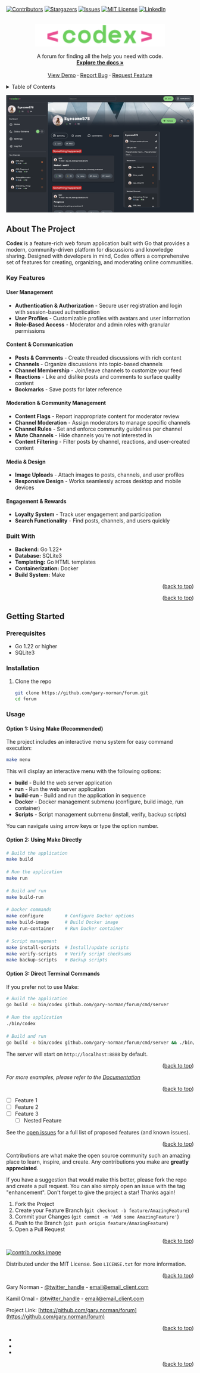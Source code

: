<!-- Improved compatibility of back to top link: See: https://github.com/othneildrew/Best-README-Template/pull/73 -->
<a id="readme-top"></a>
<!--
*** Thanks for checking out the Best-README-Template. If you have a suggestion
*** that would make this better, please fork the repo and create a pull request
*** or simply open an issue with the tag "enhancement".
*** Don't forget to give the project a star!
*** Thanks again! Now go create something AMAZING! :D
-->

<!-- PROJECT SHIELDS -->
<!--
*** I'm using markdown "reference style" links for readability.
*** Reference links are enclosed in brackets [ ] instead of parentheses ( ).
*** See the bottom of this document for the declaration of the reference variables
*** for contributors-url, forks-url, etc. This is an optional, concise syntax you may use.
*** https://www.markdownguide.org/basic-syntax/#reference-style-links
-->

[//]: # ([![Forks][forks-shield]][forks-url])
[![Contributors][contributors-shield]][contributors-url]
[![Stargazers][stars-shield]][stars-url]
[![Issues][issues-shield]][issues-url]
[![MIT License][license-shield]][license-url]
[![LinkedIn][linkedin-shield]][linkedin-url]

<!-- PROJECT LOGO -->
<br />
<div align="center">
  <a href="https://github.com/gary.norman/forum">
    <img src="assets/icons/codex-logo-green-trimmed.svg" alt="Logo" width="350">
  </a>
  <p align="center">
    A forum for finding all the help you need with code.
    <br />
    <a href="https://github.com/gary.norman/forum"><strong>Explore the docs »</strong></a>
    <br />
    <br />
    <a href="https://github.com/gary.norman/forum">View Demo</a>
    ·
    <a href="https://github.com/gary.norman/forum/issues/new?labels=bug&template=bug-report---.md">Report Bug</a>
    ·
    <a href="https://github.com/gary.norman/forum/issues/new?labels=enhancement&template=feature-request---.md">Request Feature</a>
  </p>
</div>

<!-- TABLE OF CONTENTS -->
<details>
  <summary>Table of Contents</summary>
  <ol>
    <li>
      <a href="#about-the-project">About The Project</a>
      <ul>
        <li><a href="#built-with">Built With</a></li>
      </ul>
    </li>
    <li>
      <a href="#getting-started">Getting Started</a>
      <ul>
        <li><a href="#prerequisites">Prerequisites</a></li>
        <li><a href="#installation">Installation</a></li>
      </ul>
    </li>
    <li><a href="#usage">Usage</a></li>
    <li><a href="#roadmap">Roadmap</a></li>
    <li><a href="#contributing">Contributing</a></li>
    <li><a href="#license">License</a></li>
    <li><a href="#contact">Contact</a></li>
    <li><a href="#acknowledgments">Acknowledgments</a></li>
  </ol>
</details>



<!-- ABOUT THE PROJECT -->

[![Codex screenshot][product-screenshot]](https://example.com)

## About The Project

**Codex** is a feature-rich web forum application built with Go that provides a modern, community-driven platform for discussions and knowledge sharing. Designed with developers in mind, Codex offers a comprehensive set of features for creating, organizing, and moderating online communities.

### Key Features

#### User Management
- **Authentication & Authorization** - Secure user registration and login with session-based authentication
- **User Profiles** - Customizable profiles with avatars and user information
- **Role-Based Access** - Moderator and admin roles with granular permissions

#### Content & Communication
- **Posts & Comments** - Create threaded discussions with rich content
- **Channels** - Organize discussions into topic-based channels
- **Channel Membership** - Join/leave channels to customize your feed
- **Reactions** - Like and dislike posts and comments to surface quality content
- **Bookmarks** - Save posts for later reference

#### Moderation & Community Management
- **Content Flags** - Report inappropriate content for moderator review
- **Channel Moderation** - Assign moderators to manage specific channels
- **Channel Rules** - Set and enforce community guidelines per channel
- **Mute Channels** - Hide channels you're not interested in
- **Content Filtering** - Filter posts by channel, reactions, and user-created content

#### Media & Design
- **Image Uploads** - Attach images to posts, channels, and user profiles
- **Responsive Design** - Works seamlessly across desktop and mobile devices

#### Engagement & Rewards
- **Loyalty System** - Track user engagement and participation
- **Search Functionality** - Find posts, channels, and users quickly

### Built With

* **Backend:** Go 1.22+
* **Database:** SQLite3
* **Templating:** Go HTML templates
* **Containerization:** Docker
* **Build System:** Make
<!-- Do a search and replace with your text editor for the following: `gary.norman`, `forum`, `twitter_handle`, `linkedin_username`, `email_client`, `email`, `project_title`, `project_description` -->

<p align="right">(<a href="#readme-top">back to top</a>)</p>




[//]: # (* [![Next][Next.js]][Next-url])

[//]: # (* [![React][React.js]][React-url])

[//]: # (* [![Vue][Vue.js]][Vue-url])

[//]: # (* [![Angular][Angular.io]][Angular-url])

[//]: # (* [![Svelte][Svelte.dev]][Svelte-url])

[//]: # (* [![Laravel][Laravel.com]][Laravel-url])

[//]: # (* [![Bootstrap][Bootstrap.com]][Bootstrap-url])

[//]: # (* [![JQuery][JQuery.com]][JQuery-url])

<p align="right">(<a href="#readme-top">back to top</a>)</p>



<!-- GETTING STARTED -->
## Getting Started

### Prerequisites

* Go 1.22 or higher
* SQLite3

### Installation

1. Clone the repo
   ```sh
   git clone https://github.com/gary-norman/forum.git
   cd forum
   ```

### Usage

#### Option 1: Using Make (Recommended)

The project includes an interactive menu system for easy command execution:

```sh
make menu
```

This will display an interactive menu with the following options:
- **build** - Build the web server application
- **run** - Run the web server application
- **build-run** - Build and run the application in sequence
- **Docker** - Docker management submenu (configure, build image, run container)
- **Scripts** - Script management submenu (install, verify, backup scripts)

You can navigate using arrow keys or type the option number.

#### Option 2: Using Make Directly

```sh
# Build the application
make build

# Run the application
make run

# Build and run
make build-run

# Docker commands
make configure        # Configure Docker options
make build-image      # Build Docker image
make run-container    # Run Docker container

# Script management
make install-scripts  # Install/update scripts
make verify-scripts   # Verify script checksums
make backup-scripts   # Backup scripts
```

#### Option 3: Direct Terminal Commands

If you prefer not to use Make:

```sh
# Build the application
go build -o bin/codex github.com/gary-norman/forum/cmd/server

# Run the application
./bin/codex

# Build and run
go build -o bin/codex github.com/gary-norman/forum/cmd/server && ./bin/codex
```

The server will start on `http://localhost:8888` by default.

<p align="right">(<a href="#readme-top">back to top</a>)</p>



<!-- USAGE EXAMPLES -->

<!-- Use this space to show useful examples of how a project can be used. Additional screenshots, code examples and demos work well in this space. You may also link to more resources. -->

_For more examples, please refer to the [Documentation](https://example.com)_

<p align="right">(<a href="#readme-top">back to top</a>)</p>



<!-- ROADMAP -->

- [ ] Feature 1
- [ ] Feature 2
- [ ] Feature 3
    - [ ] Nested Feature

See the [open issues](https://github.com/gary.norman/forum/issues) for a full list of proposed features (and known issues).

<p align="right">(<a href="#readme-top">back to top</a>)</p>



<!-- CONTRIBUTING -->

Contributions are what make the open source community such an amazing place to learn, inspire, and create. Any contributions you make are **greatly appreciated**.

If you have a suggestion that would make this better, please fork the repo and create a pull request. You can also simply open an issue with the tag "enhancement".
Don't forget to give the project a star! Thanks again!

1. Fork the Project
2. Create your Feature Branch (`git checkout -b feature/AmazingFeature`)
3. Commit your Changes (`git commit -m 'Add some AmazingFeature'`)
4. Push to the Branch (`git push origin feature/AmazingFeature`)
5. Open a Pull Request

<p align="right">(<a href="#readme-top">back to top</a>)</p>


<a href="https://github.com/gary.norman/forum/graphs/contributors">
  <img src="https://contrib.rocks/image?repo=gary.norman/forum" alt="contrib.rocks image" />
</a>



<!-- LICENSE -->

Distributed under the MIT License. See `LICENSE.txt` for more information.

<p align="right">(<a href="#readme-top">back to top</a>)</p>



<!-- CONTACT -->

Gary Norman - [@twitter_handle](https://twitter.com/twitter_handle) - email@email_client.com

Kamil Ornal - [@twitter_handle](https://twitter.com/twitter_handle) - email@email_client.com

Project Link: [https://github.com/gary.norman/forum](https://github.com/gary.norman/forum)

<p align="right">(<a href="#readme-top">back to top</a>)</p>



<!-- ACKNOWLEDGMENTS -->

* []()
* []()
* []()

<p align="right">(<a href="#readme-top">back to top</a>)</p>



<!-- MARKDOWN LINKS & IMAGES -->
<!-- https://www.markdownguide.org/basic-syntax/#reference-style-links -->
[contributors-shield]: https://img.shields.io/github/contributors/gary-norman/forum.svg?style=for-the-badge
[contributors-url]: https://github.com/gary-norman/forum/graphs/contributors
[forks-shield]: https://img.shields.io/github/forks/gary-norman/forum.svg?style=for-the-badge
[forks-url]: https://github.com/gary-norman/forum/network/members
[stars-shield]: https://img.shields.io/github/stars/gary-norman/forum.svg?style=for-the-badge
[stars-url]: https://github.com/gary-norman/forum/stargazers
[issues-shield]: https://img.shields.io/github/issues/gary-norman/forum.svg?style=for-the-badge
[issues-url]: https://github.com/gary-norman/forum/issues
[license-shield]: https://img.shields.io/github/license/gary-norman/forum.svg?style=for-the-badge
[license-url]: https://github.com/gary-norman/forum/blob/master/LICENSE.txt
[linkedin-shield]: https://img.shields.io/badge/-LinkedIn-black.svg?style=for-the-badge&logo=linkedin&colorB=555
[linkedin-url]: https://www.linkedin.com/in/gary-norman/
[product-screenshot]: /assets/images/screenshot.png
[Next.js]: https://img.shields.io/badge/next.js-000000?style=for-the-badge&logo=nextdotjs&logoColor=white
[Next-url]: https://nextjs.org/
[React.js]: https://img.shields.io/badge/React-20232A?style=for-the-badge&logo=react&logoColor=61DAFB
[React-url]: https://reactjs.org/
[Vue.js]: https://img.shields.io/badge/Vue.js-35495E?style=for-the-badge&logo=vuedotjs&logoColor=4FC08D
[Vue-url]: https://vuejs.org/
[Angular.io]: https://img.shields.io/badge/Angular-DD0031?style=for-the-badge&logo=angular&logoColor=white
[Angular-url]: https://angular.io/
[Svelte.dev]: https://img.shields.io/badge/Svelte-4A4A55?style=for-the-badge&logo=svelte&logoColor=FF3E00
[Svelte-url]: https://svelte.dev/
[Laravel.com]: https://img.shields.io/badge/Laravel-FF2D20?style=for-the-badge&logo=laravel&logoColor=white
[Laravel-url]: https://laravel.com
[Bootstrap.com]: https://img.shields.io/badge/Bootstrap-563D7C?style=for-the-badge&logo=bootstrap&logoColor=white
[Bootstrap-url]: https://getbootstrap.com
[JQuery.com]: https://img.shields.io/badge/jQuery-0769AD?style=for-the-badge&logo=jquery&logoColor=white
[JQuery-url]: https://jquery.com 
